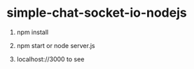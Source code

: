 # simple-chat-socket-io-nodejs
1. npm install

2. npm start or node server.js

3. localhost://3000 to see
